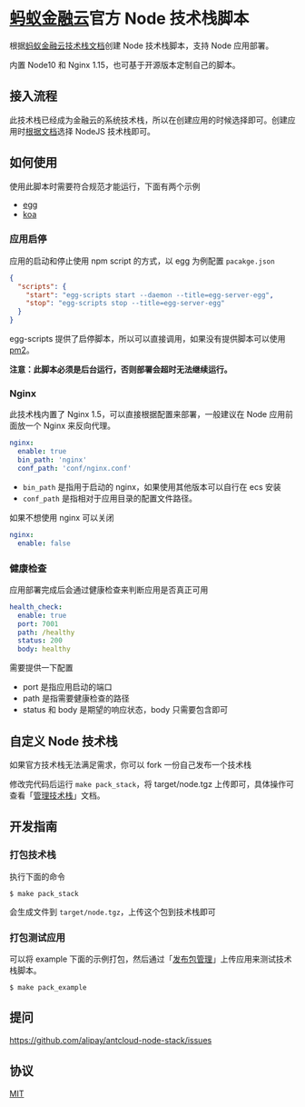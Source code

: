 # [蚂蚁金融云](https://tech.antfin.com)官方 Node 技术栈脚本

根据[蚂蚁金融云技术栈文档](https://tech.antfin.com/docs/2/61282)创建 Node 技术栈脚本，支持 Node 应用部署。

内置 Node10 和 Nginx 1.15，也可基于开源版本定制自己的脚本。

## 接入流程

此技术栈已经成为金融云的系统技术栈，所以在创建应用的时候选择即可。创建应用时[根据文档](https://tech.antfin.com/docs/2/59050#h2-u521Bu5EFAu5E94u752844)选择 NodeJS 技术栈即可。

## 如何使用

使用此脚本时需要符合规范才能运行，下面有两个示例

- [egg](https://github.com/alipay/antcloud-node-stack/tree/master/example/egg)
- [koa](https://github.com/alipay/antcloud-node-stack/tree/master/example/koa)

### 应用启停

应用的启动和停止使用 npm script 的方式，以 egg 为例配置 `pacakge.json`

```json
{
  "scripts": {
    "start": "egg-scripts start --daemon --title=egg-server-egg",
    "stop": "egg-scripts stop --title=egg-server-egg"
  }
}
```

egg-scripts 提供了启停脚本，所以可以直接调用，如果没有提供脚本可以使用 [pm2]。

**注意：此脚本必须是后台运行，否则部署会超时无法继续运行。**

### Nginx

此技术栈内置了 Nginx 1.5，可以直接根据配置来部署，一般建议在 Node 应用前面放一个 Nginx 来反向代理。

```yaml
nginx:
  enable: true
  bin_path: 'nginx'
  conf_path: 'conf/nginx.conf'
```

- `bin_path` 是指用于启动的 nginx，如果使用其他版本可以自行在 ecs 安装
- `conf_path` 是指相对于应用目录的配置文件路径。

如果不想使用 nginx 可以关闭

```yaml
nginx:
  enable: false
```

### 健康检查

应用部署完成后会通过健康检查来判断应用是否真正可用

```yaml
health_check:
  enable: true
  port: 7001
  path: /healthy
  status: 200
  body: healthy
```

需要提供一下配置

- port 是指应用启动的端口
- path 是指需要健康检查的路径
- status 和 body 是期望的响应状态，body 只需要包含即可

## 自定义 Node 技术栈

如果官方技术栈无法满足需求，你可以 fork 一份自己发布一个技术栈

修改完代码后运行 `make pack_stack`，将 target/node.tgz 上传即可，具体操作可查看「[管理技术栈](https://tech.antfin.com/docs/2/68034)」文档。

## 开发指南

### 打包技术栈

执行下面的命令

```
$ make pack_stack
```

会生成文件到 `target/node.tgz`，上传这个包到技术栈即可

### 打包测试应用

可以将 example 下面的示例打包，然后通过「[发布包管理](https://tech.antfin.com/docs/2/61376)」上传应用来测试技术栈脚本。

```
$ make pack_example
```

## 提问

https://github.com/alipay/antcloud-node-stack/issues

## 协议

[MIT](https://github.com/alipay/antcloud-node-stack/tree/master/LICENSE)

[pm2]: http://pm2.keymetrics.io

